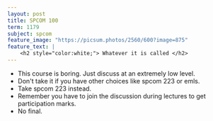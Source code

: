 ```yaml
---
layout: post
title: SPCOM 100
term: 1179
subject: spcom
feature_image: "https://picsum.photos/2560/600?image=875"
feature_text: |
    <h2 style="color:white;"> Whatever it is called </h2>
---
```


- This course is boring. Just discuss at an extremely low level.
- Don't take it if you have other choices like spcom 223 or emls.
- Take spcom 223 instead.
- Remember you have to join the discussion during lectures to get participation marks.
- No final.

